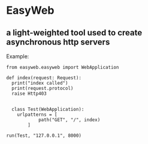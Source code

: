 # EasyWeb
## a light-weighted tool used to create asynchronous http servers

Example:
```
from easyweb.easyweb import WebApplication

def index(request: Request):
  print("index called")
  print(request.protocol)
  raise Http403


  class Test(WebApplication):
    urlpatterns = [
            path("GET", "/", index)
        ]

run(Test, "127.0.0.1", 8000)
```
